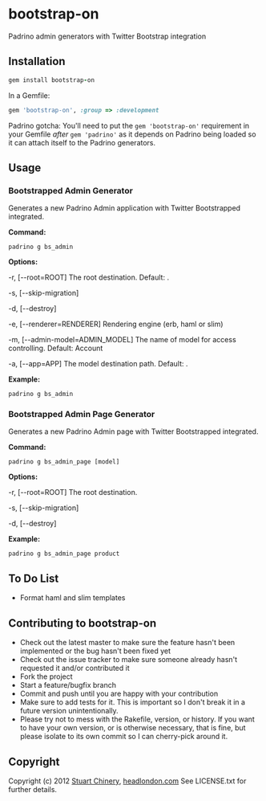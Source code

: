 # bootstrap-on

Padrino admin generators with Twitter Bootstrap integration


## Installation

```ruby
gem install bootstrap-on
```

In a Gemfile:

```ruby
gem 'bootstrap-on', :group => :development
```

Padrino gotcha: You'll need to put the `gem 'bootstrap-on'` requirement in your Gemfile *after* `gem 'padrino'` as it depends on Padrino being loaded so it can attach itself to the Padrino generators.


## Usage

### Bootstrapped Admin Generator

Generates a new Padrino Admin application with Twitter Bootstrapped integrated.

**Command:**

```
padrino g bs_admin
```

**Options:**

-r, [--root=ROOT] The root destination. Default: .

-s, [--skip-migration]

-d, [--destroy]

-e, [--renderer=RENDERER] Rendering engine (erb, haml or slim)

-m, [--admin-model=ADMIN_MODEL] The name of model for access controlling. Default: Account

-a, [--app=APP] The model destination path. Default: .

**Example:**

```
padrino g bs_admin
```

### Bootstrapped Admin Page Generator

Generates a new Padrino Admin page with Twitter Bootstrapped integrated.

**Command:**

```
padrino g bs_admin_page [model]
```

**Options:**

-r, [--root=ROOT] The root destination.

-s, [--skip-migration]

-d, [--destroy]

**Example:**

```
padrino g bs_admin_page product
```


## To Do List

* Format haml and slim templates


## Contributing to bootstrap-on

* Check out the latest master to make sure the feature hasn't been implemented or the bug hasn't been fixed yet
* Check out the issue tracker to make sure someone already hasn't requested it and/or contributed it
* Fork the project
* Start a feature/bugfix branch
* Commit and push until you are happy with your contribution
* Make sure to add tests for it. This is important so I don't break it in a future version unintentionally.
* Please try not to mess with the Rakefile, version, or history. If you want to have your own version, or is otherwise necessary, that is fine, but please isolate to its own commit so I can cherry-pick around it.


## Copyright

Copyright (c) 2012 [Stuart Chinery](http://www.headlondon.com/who-we-are#stuart-chinery), [headlondon.com](http://www.headlondon.com)
See LICENSE.txt for further details.
